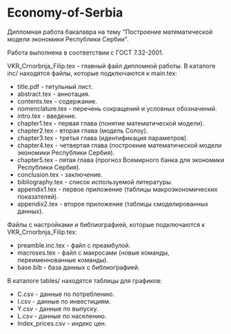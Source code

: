 # Economy-of-Serbia

Дипломная работа бакалавра на тему "Построение математической модели экономики Республики Сербии".

Работа выполнена в соответствии c ГОСТ 7.32-2001.

VKR_Crnorbnja_Filip.tex - главный файл дипломной работы.
В каталоге inc/ находятся файлы, которые подключаются к main.tex:
* title.pdf - титульный лист.
* abstract.tex - аннотация.
* contents.tex - содержание.
* nomenclature.tex - перечень сокращений и условных обозначений.
* intro.tex - введение.
* chapter1.tex - первая глава (понятие математической модели).
* chapter2.tex - вторая глава (модель Солоу).
* chapter3.tex - третья глава (идентификация параметров).
* chapter4.tex - четвертая глава (построение математической модели экономики Республики Сербия).
* chapter5.tex - пятая глава (прогноз Всемирного банка для экономики Республики Сербия).
* conclusion.tex - заключение.
* bibliography.tex - список используемой литературы.
* appendix1.tex - первое приложение (таблицы макроэкономических показателей).
* appendix2.tex - второе приложение (таблицы смоделированных данных).

Файлы с настройками и библиографией, которые подключаются к VKR_Crnorbnja_Filip.tex:
* preamble.inc.tex - файл с преамбулой.
* macroses.tex - файл с макросами (новые команды, переименнованные команды).
* base.bib - база данных с библиографией.

В каталоге tables/ находятся таблицы для графиков:
* C.csv - данные по потреблению.
* I.csv - данные по инвестициям.
* Y.csv - данные по выпуску.
* L.csv - данные по населению.
* Index_prices.csv - индекс цен.
